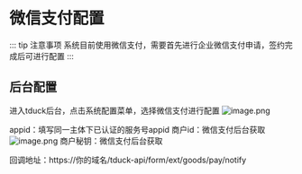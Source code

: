 # 微信支付配置

::: tip 注意事项
系统目前使用微信支付，需要首先进行企业微信支付申请，签约完成后可进行配置
:::

## 后台配置

进入tduck后台，点击系统配置菜单，选择微信支付进行配置
![image.png](https://oss.tduckcloud.com/1666708084393-ce37831c-4b3e-43a4-9429-9cc6867867f5.png)

appid：填写同一主体下已认证的服务号appid
商户id：微信支付后台获取
![image.png](https://oss.tduckcloud.com/1671190185550-ba3e2951-4c11-4037-8ee9-3bdfe128e475.png)
商户秘钥：微信支付后台获取

回调地址：https://你的域名/tduck-api/form/ext/goods/pay/notify
